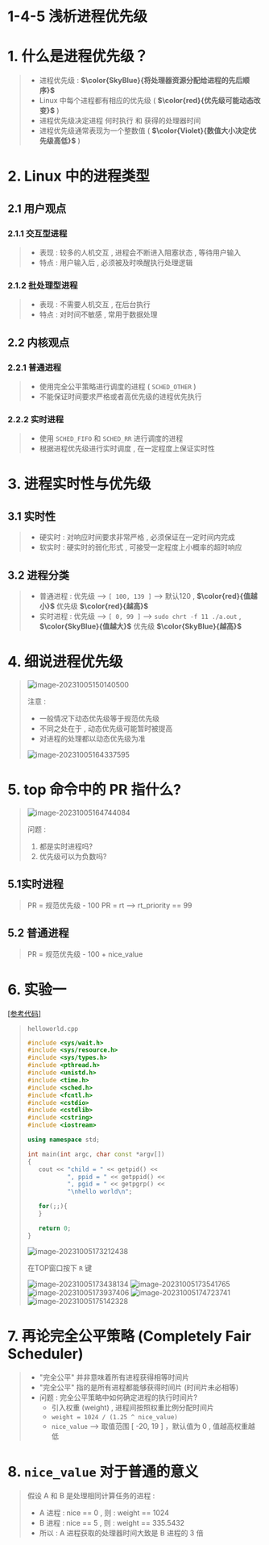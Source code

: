 # 1-4-5 浅析进程优先级

# 1. 什么是进程优先级？

>- 进程优先级 : **$\color{SkyBlue}{将处理器资源分配给进程的先后顺序}$**
>- Linux 中每个进程都有相应的优先级 ( **$\color{red}{优先级可能动态改变}$** )
>- 进程优先级决定进程 何时执行 和 获得的处理器时间
>- 进程优先级通常表现为一个整数值 ( **$\color{Violet}{数值大小决定优先级高低}$** )

# 2. Linux 中的进程类型 

## 2.1 用户观点

### 2.1.1 交互型进程

>- 表现 : 较多的人机交互 , 进程会不断进入阻塞状态 , 等待用户输入
> - 特点 : 用户输入后 , 必须被及时唤醒执行处理逻辑

### 2.1.2 批处理型进程

>- 表现 : 不需要人机交互 , 在后台执行
> - 特点 : 对时间不敏感 , 常用于数据处理

## 2.2 内核观点 

### 2.2.1 普通进程

>- 使用完全公平策略进行调度的进程 ( `SCHED_OTHER` )
> - 不能保证时间要求严格或者高优先级的进程优先执行

### 2.2.2 实时进程

>- 使用 `SCHED_FIFO` 和 `SCHED_RR` 进行调度的进程
> - 根据进程优先级进行实时调度 , 在一定程度上保证实时性

# 3. 进程实时性与优先级

## 3.1 实时性

>- 硬实时 : 对响应时间要求非常严格 , 必须保证在一定时间内完成
>- 软实时 : 硬实时的弱化形式 , 可接受一定程度上小概率的超时响应

## 3.2 进程分类

>- 普通进程 : 优先级 --> `[ 100, 139 ]` --> 默认120 , **$\color{red}{值越小}$** 优先级 **$\color{red}{越高}$**
>- 实时进程 : 优先级 --> `[ 0, 99 ]` --> `sudo chrt -f 11 ./a.out`  , **$\color{SkyBlue}{值越大}$** 优先级 **$\color{SkyBlue}{越高}$**

# 4. 细说进程优先级

><img src="./assets/image-20231005150140500.png" alt="image-20231005150140500" />
>
>注意 :
>
>- 一般情况下动态优先级等于规范优先级
>- 不同之处在于 , 动态优先级可能暂时被提高
>- 对进程的处理都以动态优先级为准
>
><img src="./assets/image-20231005164337595.png" alt="image-20231005164337595" />

# 5. top 命令中的 PR 指什么?

>![image-20231005164744084](./assets/image-20231005164744084.png)
>
>问题 : 
>
>1. 都是实时进程吗?
>2. 优先级可以为负数吗?

## 5.1实时进程

>PR = 规范优先级 - 100
>PR = rt --> rt_priority == 99

## 5.2 普通进程

>PR = 规范优先级 - 100 + nice_value

# 6. 实验一

[[参考代码]](https://github.com/WONGZEONJYU/Linux_System_Program/blob/main/1-4-1-5.process_prio/helloworld.cpp)

>`helloworld.cpp`
>
>```c++
>#include <sys/wait.h>
>#include <sys/resource.h>
>#include <sys/types.h>
>#include <pthread.h>
>#include <unistd.h>
>#include <time.h>
>#include <sched.h>
>#include <fcntl.h>
>#include <cstdio>
>#include <cstdlib>
>#include <cstring>
>#include <iostream>
>
>using namespace std;
>
>int main(int argc, char const *argv[])
>{
>    cout << "child = " << getpid() << 
>            ", ppid = " << getppid() << 
>            ", pgid = " << getpgrp() << 
>            "\nhello world\n";
>
>    for(;;){
>    }
>
>    return 0;
>}
>
>```
>
><img src="./assets/image-20231005173212438.png" alt="image-20231005173212438" />
>
>在TOP窗口按下 `R` 键
>
><img src="./assets/image-20231005173438134.png" alt="image-20231005173438134" />
>
><img src="./assets/image-20231005173541765.png" alt="image-20231005173541765" />
>
><img src="./assets/image-20231005173937406.png" alt="image-20231005173937406" />
>
><img src="./assets/image-20231005174723741.png" alt="image-20231005174723741" />
>
><img src="./assets/image-20231005175142328.png" alt="image-20231005175142328" />

# 7. 再论完全公平策略 (Completely Fair Scheduler) 

>- "完全公平" 并非意味着所有进程获得相等时间片
>- "完全公平" 指的是所有进程都能够获得时间片 (时间片未必相等)
>- 问题 : 完全公平策略中如何确定进程的执行时间片?
>   - 引入权重 (weight) , 进程间按照权重比例分配时间片
>   - `weight = 1024 / (1.25 ^ nice_value)`
>   - `nice_value` --> 取值范围 [ -20, 19 ] ，默认值为 0 , 值越高权重越低

# 8. `nice_value` 对于普通的意义

>假设 A 和 B 是处理相同计算任务的进程 : 
>
>- A 进程 : nice == 0 , 则 : weight == 1024
>- B 进程 : nice == 5 , 则 : weight == 335.5432
>- 所以 : A 进程获取的处理器时间大致是 B 进程的 3 倍
